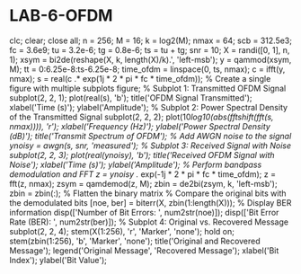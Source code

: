 # LAB-6-OFDM
clc;
clear;
close all;
n = 256;
M = 16;
k = log2(M);
nmax = 64;
scb = 312.5e3;
fc = 3.6e9;
tu = 3.2e-6;
tg = 0.8e-6;
ts = tu + tg;
snr = 10;
X = randi([0, 1], n, 1);
xsym = bi2de(reshape(X, k, length(X)/k).', 'left-msb');
y = qammod(xsym, M);
tt = 0:6.25e-8:ts-6.25e-8;
time_ofdm = linspace(0, ts, nmax);
c = ifft(y, nmax);
s = real(c .* exp(1j * 2 * pi * fc * time_ofdm));
% Create a single figure with multiple subplots
figure;
% Subplot 1: Transmitted OFDM Signal
subplot(2, 2, 1);
plot(real(s), 'b');
title('OFDM Signal Transmitted');
xlabel('Time (s)');
ylabel('Amplitude');
% Subplot 2: Power Spectral Density of the Transmitted Signal
subplot(2, 2, 2);
plot(10*log10(abs(fftshift(fft(s, nmax)))), 'r');
xlabel('Frequency (Hz)');
ylabel('Power Spectral Density (dB)');
title('Transmit Spectrum of OFDM');
% Add AWGN noise to the signal
ynoisy = awgn(s, snr, 'measured');
% Subplot 3: Received Signal with Noise
subplot(2, 2, 3);
plot(real(ynoisy), 'b');
title('Received OFDM Signal with Noise');
xlabel('Time (s)');
ylabel('Amplitude');
% Perform bandpass demodulation and FFT
z = ynoisy .* exp(-1j * 2 * pi * fc * time_ofdm);
z = fft(z, nmax);
zsym = qamdemod(z, M);
zbin = de2bi(zsym, k, 'left-msb');
zbin = zbin(:); % Flatten the binary matrix
% Compare the original bits with the demodulated bits
[noe, ber] = biterr(X, zbin(1:length(X)));
% Display BER information
disp(['Number of Bit Errors: ', num2str(noe)]);
disp(['Bit Error Rate (BER): ', num2str(ber)]);
% Subplot 4: Original vs. Recovered Message
subplot(2, 2, 4);
stem(X(1:256), 'r', 'Marker', 'none');
hold on;
stem(zbin(1:256), 'b', 'Marker', 'none');
title('Original and Recovered Message');
legend('Original Message', 'Recovered Message');
xlabel('Bit Index');
ylabel('Bit Value');
